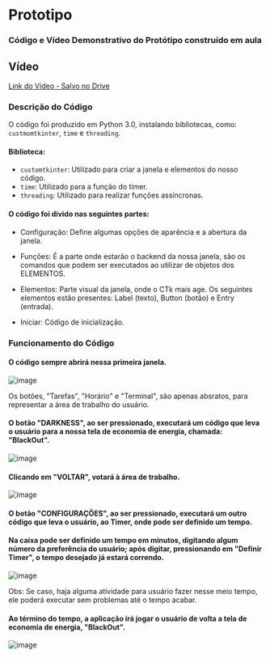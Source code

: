 # Prototipo
### Código e Vídeo Demonstrativo do Protótipo construído em aula

## Vídeo

[Link do Vídeo - Salvo no Drive](https://drive.google.com/file/d/1lhhnx3zMxAkAlVme-dePC1AkiypwPwvb/view?usp=drive_link)

### Descrição do Código

O código foi produzido em Python 3.0, instalando bibliotecas, como: `custmomtkinter`, `time` e `threading`.

#### Biblioteca:

- `customtkinter`: Utilizado para criar a janela e elementos do nosso código.
- `time`: Utilizado para a função do timer.
- `threading`: Utilizado para realizar funções assíncronas.

#### O código foi divido nas seguintes partes:

- Configuração: Define algumas opções de aparência e a abertura da janela.

- Funções: É a parte onde estarão o backend da nossa janela, são os comandos que podem ser executados ao utilizar de objetos dos ELEMENTOS.

- Elementos: Parte visual da janela, onde o CTk mais age. Os seguintes elementos estão presentes: Label (texto), Button (botão) e Entry (entrada).

- Iniciar: Código de inicialização.

### Funcionamento do Código

#### O código sempre abrirá nessa primeira janela.

![image](https://github.com/user-attachments/assets/e4a64c19-9aec-45c2-b6d1-b7d4f9fcf401)

Os botões, "Tarefas", "Horário" e "Terminal", são apenas absratos, para representar a área de trabalho do usuário.

#### O botão "DARKNESS", ao ser pressionado, executará um código que leva o usuário para a nossa tela de economia de energia, chamada: "BlackOut".

![image](https://github.com/user-attachments/assets/5c687fe1-e80b-4aa9-8488-12d3394fdee8)

#### Clicando em "VOLTAR", votará à área de trabalho.

![image](https://github.com/user-attachments/assets/e4a64c19-9aec-45c2-b6d1-b7d4f9fcf401)

#### O botão "CONFIGURAÇÕES", ao ser pressionado, executará um outro código que leva o usuário, ao Timer, onde pode ser definido um tempo.
#### Na caixa pode ser definido um tempo em minutos, digitando algum número da preferência do usuário; após digitar, pressionando em "Definir Timer", o tempo desejado já estará correndo.

![image](https://github.com/user-attachments/assets/c8ab65b2-a436-4efe-8122-9abc618dd16d)

Obs: Se caso, haja alguma atividade para usuário fazer nesse meio tempo, ele poderá executar sem problemas até o tempo acabar.

#### Ao término do tempo, a aplicação irá jogar o usuário de volta a tela de economia de energia, "BlackOut".

![image](https://github.com/user-attachments/assets/5c687fe1-e80b-4aa9-8488-12d3394fdee8)
